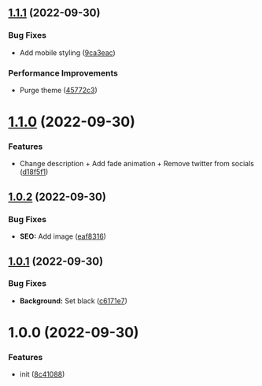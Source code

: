 ## [1.1.1](https://github.com/bamdadsabbagh/silentshadows--landing-page/compare/v1.1.0...v1.1.1) (2022-09-30)


### Bug Fixes

* Add mobile styling ([9ca3eac](https://github.com/bamdadsabbagh/silentshadows--landing-page/commit/9ca3eac397819ef53b9ee72a325bf4a795b6b797))


### Performance Improvements

* Purge theme ([45772c3](https://github.com/bamdadsabbagh/silentshadows--landing-page/commit/45772c331b5752f8e0d1f9e986ebfe79de4340f7))

# [1.1.0](https://github.com/bamdadsabbagh/silentshadows--landing-page/compare/v1.0.2...v1.1.0) (2022-09-30)


### Features

* Change description + Add fade animation + Remove twitter from socials ([d18f5f1](https://github.com/bamdadsabbagh/silentshadows--landing-page/commit/d18f5f1290957eec852a45bc7468753e48685c05))

## [1.0.2](https://github.com/bamdadsabbagh/silentshadows--landing-page/compare/v1.0.1...v1.0.2) (2022-09-30)


### Bug Fixes

* **SEO:** Add image ([eaf8316](https://github.com/bamdadsabbagh/silentshadows--landing-page/commit/eaf8316c98a193ebdc96e76accb4678a1f080cb3))

## [1.0.1](https://github.com/bamdadsabbagh/silentshadows--landing-page/compare/v1.0.0...v1.0.1) (2022-09-30)


### Bug Fixes

* **Background:** Set black ([c6171e7](https://github.com/bamdadsabbagh/silentshadows--landing-page/commit/c6171e7239d87b2d875d915fb5098434cdc7f13d))

# 1.0.0 (2022-09-30)


### Features

* init ([8c41088](https://github.com/bamdadsabbagh/silentshadows--landing-page/commit/8c410887c3338bbfeddbf5cdec26b0561504983c))
